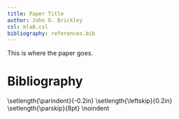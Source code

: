 ```yaml
---
title: Paper Title
author: John O. Brickley
csl: mla8.csl
bibliography: references.bib
---
```


This is where the paper goes.

# Bibliography #

\setlength{\parindent}{-0.2in}
\setlength{\leftskip}{0.2in}
\setlength{\parskip}{8pt}
\noindent
